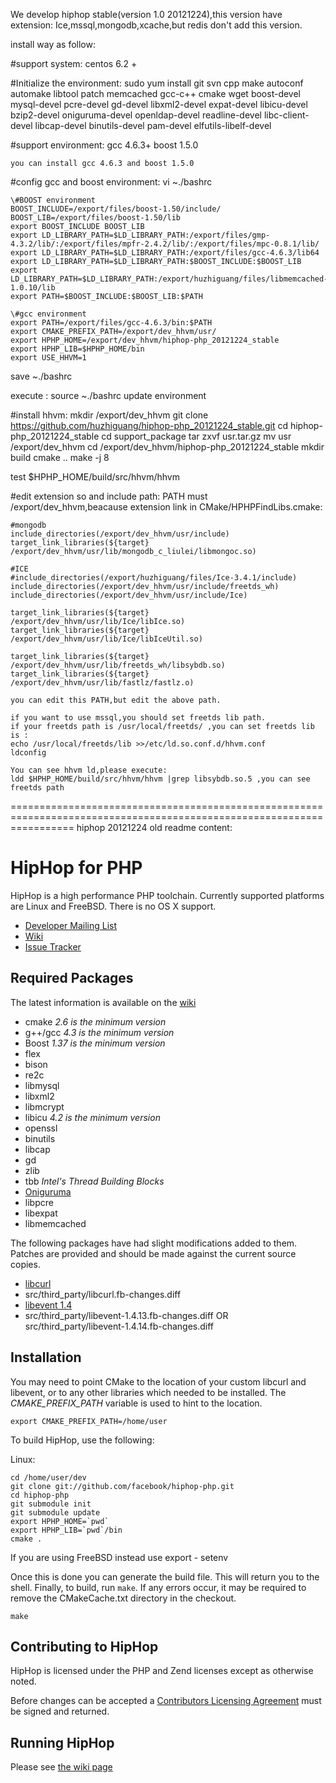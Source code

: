We develop hiphop stable(version 1.0 20121224),this version have extension:
Ice,mssql,mongodb,xcache,but redis don't add this version.

install way as follow:

#support system:
    centos 6.2 +

#Initialize the environment:
    sudo yum install git svn cpp make autoconf automake libtool patch memcached gcc-c++ cmake wget boost-devel mysql-devel pcre-devel gd-devel libxml2-devel expat-devel libicu-devel bzip2-devel oniguruma-devel openldap-devel readline-devel libc-client-devel libcap-devel binutils-devel pam-devel elfutils-libelf-devel

#support environment:
    gcc 4.6.3+ 
    boost 1.5.0

    you can install gcc 4.6.3 and boost 1.5.0

#config gcc and boost environment:
 vi ~./bashrc
    
    \#BOOST environment
    BOOST_INCLUDE=/export/files/boost-1.50/include/
    BOOST_LIB=/export/files/boost-1.50/lib
    export BOOST_INCLUDE BOOST_LIB
    export LD_LIBRARY_PATH=$LD_LIBRARY_PATH:/export/files/gmp-4.3.2/lib/:/export/files/mpfr-2.4.2/lib/:/export/files/mpc-0.8.1/lib/
    export LD_LIBRARY_PATH=$LD_LIBRARY_PATH:/export/files/gcc-4.6.3/lib64
    export LD_LIBRARY_PATH=$LD_LIBRARY_PATH:$BOOST_INCLUDE:$BOOST_LIB
    export LD_LIBRARY_PATH=$LD_LIBRARY_PATH:/export/huzhiguang/files/libmemcached-1.0.10/lib
    export PATH=$BOOST_INCLUDE:$BOOST_LIB:$PATH
    
    \#gcc environment
    export PATH=/export/files/gcc-4.6.3/bin:$PATH
    export CMAKE_PREFIX_PATH=/export/dev_hhvm/usr/
    export HPHP_HOME=/export/dev_hhvm/hiphop-php_20121224_stable
    export HPHP_LIB=$HPHP_HOME/bin
    export USE_HHVM=1

save ~./bashrc

execute : source ~./bashrc
update environment

#install hhvm:
    mkdir /export/dev_hhvm
    git clone https://github.com/huzhiguang/hiphop-php_20121224_stable.git
    cd hiphop-php_20121224_stable
    cd support_package
    tar zxvf usr.tar.gz
    mv usr /export/dev_hhvm
    cd /export/dev_hhvm/hiphop-php_20121224_stable
    mkdir build
    cmake ..
    make -j 8

test $HPHP_HOME/build/src/hhvm/hhvm 

#edit extension so and include path:
PATH must /export/dev_hhvm,beacause extension link in CMake/HPHPFindLibs.cmake:

    #mongodb
	include_directories(/export/dev_hhvm/usr/include)
	target_link_libraries(${target} /export/dev_hhvm/usr/lib/mongodb_c_liulei/libmongoc.so)

	#ICE
    #include_directories(/export/huzhiguang/files/Ice-3.4.1/include)
	include_directories(/export/dev_hhvm/usr/include/freetds_wh)
	include_directories(/export/dev_hhvm/usr/include/Ice)

	target_link_libraries(${target} /export/dev_hhvm/usr/lib/Ice/libIce.so)	
	target_link_libraries(${target} /export/dev_hhvm/usr/lib/Ice/libIceUtil.so)		

	target_link_libraries(${target} /export/dev_hhvm/usr/lib/freetds_wh/libsybdb.so)
	target_link_libraries(${target} /export/dev_hhvm/usr/lib/fastlz/fastlz.o)
	
	you can edit this PATH,but edit the above path.
	
	if you want to use mssql,you should set freetds lib path.
	if your freetds path is /usr/local/freetds/ ,you can set freetds lib is :
	echo /usr/local/freetds/lib >>/etc/ld.so.conf.d/hhvm.conf
	ldconfig
	
	You can see hhvm ld,please execute:
	ldd $HPHP_HOME/build/src/hhvm/hhvm |grep libsybdb.so.5 ,you can see freetds path

=======================================================================================================================
hiphop 20121224 old readme content:
# HipHop for PHP

HipHop is a high performance PHP toolchain. Currently supported platforms are Linux and FreeBSD. There is no OS X support.

* [Developer Mailing List](http://groups.google.com/group/hiphop-php-dev)
* [Wiki](http://wiki.github.com/facebook/hiphop-php)
* [Issue Tracker](http://github.com/facebook/hiphop-php/issues)

## Required Packages

The latest information is available on the [wiki](http://wiki.github.com/facebook/hiphop-php/building-and-installing)

* cmake *2.6 is the minimum version*
* g++/gcc *4.3 is the minimum version*
* Boost *1.37 is the minimum version*
* flex
* bison
* re2c
* libmysql
* libxml2
* libmcrypt
* libicu *4.2 is the minimum version*
* openssl
* binutils
* libcap
* gd
* zlib
* tbb *Intel's Thread Building Blocks*
* [Oniguruma](http://www.geocities.jp/kosako3/oniguruma/)
* libpcre
* libexpat
* libmemcached

The following packages have had slight modifications added to them. Patches are provided and should be made against the current source copies.

* [libcurl](http://curl.haxx.se/download.html)
* src/third_party/libcurl.fb-changes.diff
* [libevent 1.4](http://www.monkey.org/~provos/libevent/)
* src/third_party/libevent-1.4.13.fb-changes.diff	OR src/third_party/libevent-1.4.14.fb-changes.diff

## Installation

You may need to point CMake to the location of your custom libcurl and libevent, or to any other libraries which needed to be installed. The *CMAKE_PREFIX_PATH* variable is used to hint to the location.

    export CMAKE_PREFIX_PATH=/home/user

To build HipHop, use the following:

Linux:

    cd /home/user/dev
    git clone git://github.com/facebook/hiphop-php.git
    cd hiphop-php
    git submodule init
    git submodule update
    export HPHP_HOME=`pwd`
    export HPHP_LIB=`pwd`/bin
    cmake .

If you are using FreeBSD instead use export - setenv

Once this is done you can generate the build file. This will return you to the shell. Finally, to build, run `make`. If any errors occur, it may be required to remove the CMakeCache.txt directory in the checkout.

    make

## Contributing to HipHop
HipHop is licensed under the PHP and Zend licenses except as otherwise noted.

Before changes can be accepted a [Contributors Licensing Agreement](http://developers.facebook.com/opensource/cla) must be signed and returned.

## Running HipHop

Please see [the wiki page](http://wiki.github.com/facebook/hiphop-php/running-hiphop)
